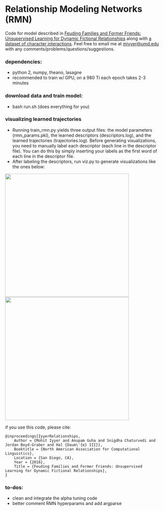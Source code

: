 # Relationship Modeling Networks (RMN)
Code for model described in [Feuding Families and Former Friends: Unsupervised Learning for Dynamic Fictional Relationships](http://cs.umd.edu/~miyyer/pubs/2016_naacl_relationships.pdf) along with [a dataset of character interactions](http://cs.umd.edu/~miyyer/data/relationships.csv.gz). 
Feel free to email me at miyyer@umd.edu with any comments/problems/questions/suggestions.

### dependencies: 
- python 2, numpy, theano, lasagne
- recommended to train w/ GPU, on a 980 Ti each epoch takes 2-3 minutes

### download data and train model:
- bash run.sh (does everything for you)

### visualizing learned trajectories
- Running train_rmn.py yields three output files: the model parameters (rmn_params.pkl), the learned descriptors (descriptors.log), and the learned trajectories (trajectories.log). Before generating visualizations, you need to manually label each descriptor (each line in the descriptor file). You can do this by simply inserting your labels as the first word of each line in the descriptor file.
- After labeling the descriptors, run viz.py to generate visualizations like the ones below:
<img src="http://cs.umd.edu/~miyyer/data/ClearAndPresentDanger__Ramirez__Chavez.png" width="400">
<img src="http://cs.umd.edu/~miyyer/data/alcott-little-261__Jo__Beth.png" width="400">

if you use this code, please cite:

	@inproceedings{IyyerRelationships,
		Author = {Mohit Iyyer and Anupam Guha and Snigdha Chaturvedi and Jordan Boyd-Graber and Hal {Daum\'{e} III}},
		Booktitle = {North American Association for Computational Linguistics},
		Location = {San Diego, CA},
		Year = {2016},
		Title = {Feuding Families and Former Friends: Unsupervised Learning for Dynamic Fictional Relationships},
	}

### to-dos: 
- clean and integrate the alpha tuning code
- better comment RMN hyperparams and add argparse 